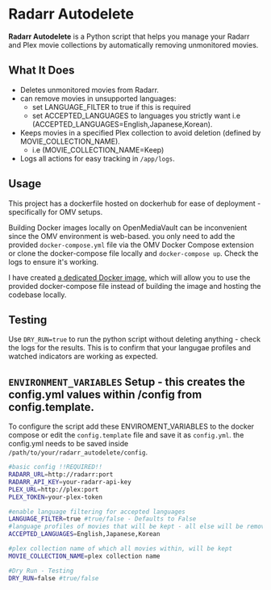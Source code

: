 # Radarr Autodelete

**Radarr Autodelete** is a Python script that helps you manage your Radarr and Plex movie collections by automatically removing unmonitored movies.

## What It Does

- Deletes unmonitored movies from Radarr.
- can remove movies in unsupported languages:
  - set LANGUAGE_FILTER to true if this is required
  - set ACCEPTED_LANGUAGES to languages you strictly want i.e (ACCEPTED_LANGUAGES=English,Japanese,Korean). 
- Keeps movies in a specified Plex collection to avoid deletion (defined by MOVIE_COLLECTION_NAME).
  - i.e (MOVIE_COLLECTION_NAME=Keep)
- Logs all actions for easy tracking in `/app/logs`.

## Usage
This project has a dockerfile hosted on dockerhub for ease of deployment - specifically for OMV setups. 

Building Docker images locally on OpenMediaVault can be inconvenient since the OMV environment is web-based. you only need to add the provided `docker-compose.yml` file via the OMV Docker Compose extension or clone the docker-compose file locally and ``docker-compose up``. Check the logs to ensure it's working.

I have created [a dedicated Docker image](https://hub.docker.com/r/iedgir01/radarr_autodelete), which will allow you to use the provided docker-compose file instead of building the image and hosting the codebase locally.

## Testing
Use `DRY_RUN=true` to run the python script without deleting anything - check the logs for the results. This is to confirm that your langugae profiles and watched indicators are working as expected.

## `ENVIRONMENT_VARIABLES` Setup - this creates the config.yml values within /config from config.template.

To configure the script add these ENVIROMENT_VARIABLES to the docker compose or edit the `config.template` file and save it as `config.yml`.
the config.yml needs to be saved inside ``/path/to/your/radarr_autodelete/config``.

```bash
#basic config !!REQUIRED!!
RADARR_URL=http://radarr:port
RADARR_API_KEY=your-radarr-api-key
PLEX_URL=http://plex:port
PLEX_TOKEN=your-plex-token

#enable language filtering for accepted languages
LANGUAGE_FILTER=true #true/false - Defaults to False
#language profiles of movies that will be kept - all else will be removed - Defaults to an empty list. Enable LANGUAGE_FILTER and add your languages.
ACCEPTED_LANGUAGES=English,Japanese,Korean

#plex collection name of which all movies within, will be kept
MOVIE_COLLECTION_NAME=plex collection name

#Dry Run - Testing
DRY_RUN=false #true/false
```
